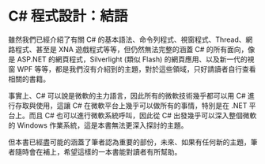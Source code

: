 # C# 程式設計：結語

雖然我們已經介紹了有關 C# 的基本語法、命令列程式、視窗程式、Thread、網路程式、甚至是 XNA 遊戲程式等等，但仍然無法完整的涵蓋 C# 的所有面向，像是 ASP.NET 的網頁程式，Silverlight (類似 Flash) 的網頁應用、以及新一代的視窗 WPF 等等，都是我們沒有介紹到的主題，對於這些領域，只好請讀者自行查看相關的書籍。

事實上、C# 可以說是微軟的主力語言，因此所有的微軟技術幾乎都可以用 C# 進行存取與使用，這讓 C# 在微軟平台上幾乎可以做所有的事情，特別是在 .NET 平台上。而且 C# 也可以進行微軟系統呼叫，因此從 C# 出發幾乎可以深入整個微軟的 Windows 作業系統，這是本書無法更深入探討的主題。

但本書已經盡可能的涵蓋了筆者認為重要的部份，未來、如果有任何新的主題，筆者隨時會在補上，希望這樣的一本書能對讀者有所幫助。

